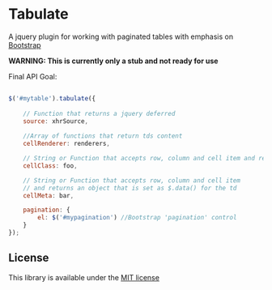 Tabulate
========

A jquery plugin for working with paginated tables with emphasis on [Bootstrap](http://getbootstrap.com "Twitter Bootstrap")

__WARNING: This is currently only a stub and not ready for use__


Final API Goal:

```javascript

$('#mytable').tabulate({
    
    // Function that returns a jquery deferred
    source: xhrSource,
    
    //Array of functions that return tds content
    cellRenderer: renderers,

    // String or Function that accepts row, column and cell item and returns class string
    cellClass: foo, 

    // String or Function that accepts row, column and cell item 
    // and returns an object that is set as $.data() for the td
    cellMeta: bar,

    pagination: {
        el: $('#mypagination') //Bootstrap 'pagination' control
    }
});

```




License
------
This library is available under the [MIT license](https://github.com/ameyms/tabulate/blob/master/LICENSE "License")

